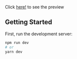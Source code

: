 Click [here!](https://blogx-sigma.vercel.app/) to see the preview

## Getting Started

First, run the development server:

```bash
npm run dev
# or
yarn dev
```
